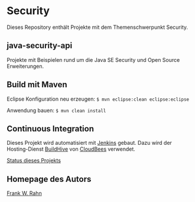 # Security
Dieses Repository enthält Projekte mit dem Themenschwerpunkt Security.

## java-security-api  
Projekte mit Beispielen rund um die Java SE Security und Open Source Erweiterungen.

## Build mit Maven 
Eclipse Konfiguration neu erzeugen: `$ mvn eclipse:clean eclipse:eclipse`

Anwendung bauen: `$ mvn clean install`

## Continuous Integration
Dieses Projekt wird automatisiert mit [Jenkins](http://jenkins-ci.org/) gebaut. Dazu wird der Hosting-Dienst 
[BuildHive](https://buildhive.cloudbees.com/) von [CloudBees](http://www.cloudbees.com/) verwendet.

[Status dieses Projekts](https://buildhive.cloudbees.com/job/frank-rahn/job/security/)

## Homepage des Autors
[Frank W. Rahn](http://www.frank-rahn.de)